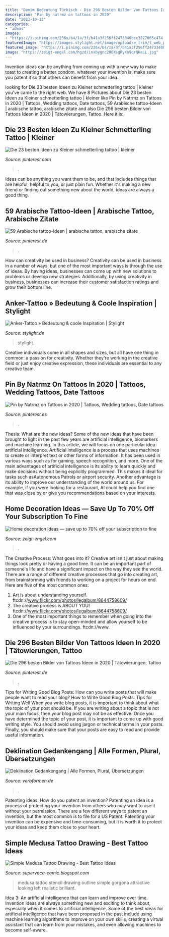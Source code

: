 ```yaml
---
title: "Denim Bedeutung Türkisch - Die 296 Besten Bilder Von Tattoos Ideen In 2020"
description: "Pin by natrmz on tattoos in 2020"
date: "2023-10-13"
categories:
- "ideas"
images:
- "https://i.pinimg.com/236x/b4/1a/3f/b41a3f256ff2473340bcc3577065c474.jpg"
featuredImage: "https://images.stylight.net/image/upload/e_trim/t_web_product_330x440max_nobg/q_auto:eco,f_auto/ysrdy2zrneuroqbgojsv.jpg"
featured_image: "https://i.pinimg.com/236x/b4/1a/3f/b41a3f256ff2473340bcc3577065c474.jpg"
image: "https://zeigt-engel.com/hgzd/inxbygnc2H6XsgRyXn9qrQHaLL.jpg"
---
```



Invention ideas can be anything from coming up with a new way to make toast to creating a better condom. whatever your invention is, make sure you patent it so that others can benefit from your idea.

	

		
looking for Die 23 besten Ideen zu Kleiner schmetterling tattoo | kleiner you've came to the right web. We have 8 Pictures about Die 23 besten Ideen zu Kleiner schmetterling tattoo | kleiner like Pin by Natrmz on Tattoos in 2020 | Tattoos, Wedding tattoos, Date tattoos, 59 Arabische tattoo-Ideen | arabische tattoo, arabische zitate and also Die 296 besten Bilder von Tattoos Ideen in 2020 | Tätowierungen, Tattoo. Here it is:
		
    
## Die 23 Besten Ideen Zu Kleiner Schmetterling Tattoo | Kleiner

<img loading=lazy src="https://i.pinimg.com/236x/b4/1a/3f/b41a3f256ff2473340bcc3577065c474.jpg" onerror="this.onerror=null;this.src='https://tse3.mm.bing.net/th?id=OIP.gBYrQ1s4css19IlX6S6lvwAAAA&amp;pid=15.1';" alt="Die 23 besten Ideen zu Kleiner schmetterling tattoo | kleiner">

_Source: pinterest.com_

>. 

	

Ideas can be anything you want them to be, and that includes things that are helpful, helpful to you, or just plain fun. Whether it's making a new friend or finding out something new about the world, ideas are always a good thing.

    
## 59 Arabische Tattoo-Ideen | Arabische Tattoo, Arabische Zitate

<img loading=lazy src="https://i.pinimg.com/474x/fa/d2/72/fad2727b1f3cd79411f94a6c07a4bc73.jpg" onerror="this.onerror=null;this.src='https://tse1.mm.bing.net/th?id=OIP.Sf2UOCDE3AKhV5BIBQ-c7wAAAA&amp;pid=15.1';" alt="59 Arabische tattoo-Ideen | arabische tattoo, arabische zitate">

_Source: pinterest.de_

>. 

	

How can creativity be used in business?
Creativity can be used in business in a number of ways, but one of the most important ways is through the use of ideas. By having ideas, businesses can come up with new solutions to problems or develop new strategies. Additionally, by using creativity in business, businesses can increase their customer satisfaction ratings and grow their bottom line.

    
## Anker-Tattoo » Bedeutung &amp; Coole Inspiration | Stylight

<img loading=lazy src="https://images.stylight.net/image/upload/e_trim/t_web_product_330x440max_nobg/q_auto:eco,f_auto/ysrdy2zrneuroqbgojsv.jpg" onerror="this.onerror=null;this.src='https://tse4.mm.bing.net/th?id=OIP.nG7qeaHSs7mQf48zACzzbQAAAA&amp;pid=15.1';" alt="Anker-Tattoo » Bedeutung &amp; coole Inspiration | Stylight">

_Source: stylight.de_

>stylight. 

	

Creative individuals come in all shapes and sizes, but all have one thing in common: a passion for creativity. Whether they're working in the creative field or just enjoy creative expression, these individuals are essential to any creative team.

    
## Pin By Natrmz On Tattoos In 2020 | Tattoos, Wedding Tattoos, Date Tattoos

<img loading=lazy src="https://i.pinimg.com/originals/80/c7/11/80c7114b8f8f9327991135da84a4dc89.jpg" onerror="this.onerror=null;this.src='https://tse1.mm.bing.net/th?id=OIP.fSdMDqaeZzgCCInvmQ78BgHaHi&amp;pid=15.1';" alt="Pin by Natrmz on Tattoos in 2020 | Tattoos, Wedding tattoos, Date tattoos">

_Source: pinterest.es_

>. 

	

Thesis: What are the new ideas?
Some of the new ideas that have been brought to light in the past few years are artificial intelligence, biomarkers and machine learning. In this article, we will focus on one particular idea- artificial intelligence. Artificial intelligence is a process that uses machines to create or interpret text or other forms of information. It has been used in various ways such as for gaming, speech recognition, and more. 
One of the main advantages of artificial intelligence is its ability to learn quickly and make decisions without being explicitly programmed. This makes it ideal for tasks such asAutonomous Patrols or airport security. Another advantage is its ability to improve our understanding of the world around us. For example, if you were looking for a restaurant, AI could help you find one that was close by or give you recommendations based on your interests.

    
## Home Decoration Ideas — Save Up To 70% Off Your Subscription To Fine

<img loading=lazy src="https://zeigt-engel.com/hgzd/inxbygnc2H6XsgRyXn9qrQHaLL.jpg" onerror="this.onerror=null;this.src='https://tse2.mm.bing.net/th?id=OIP.9tQ9sBk-Bzd41vHcKgZkagAAAA&amp;pid=15.1';" alt="Home decoration ideas — save up to 70% off your subscription to fine">

_Source: zeigt-engel.com_

>. 

	

The Creative Process: What goes into it?
Creative art isn't just about making things look pretty or having a good time. It can be an important part of someone's life and have a significant impact on the way they see the world. There are a range of different creative processes that go into creating art, from brainstorming with friends to working on a project for hours on end. Here are five of the most common ones: 
1) Art is about understanding yourself. ftcdn://www.flickr.com/photos/legalbum/8644758609/
2) The creative process is ABOUT YOU! ftcdn://www.flickr.com/photos/legalbum/8644758609/
3) One of the most important things to remember when going into the creative process is to stay open-minded and allow yourself to be influenced by your surroundings. ftcdn://www.

    
## Die 296 Besten Bilder Von Tattoos Ideen In 2020 | Tätowierungen, Tattoo

<img loading=lazy src="https://i.pinimg.com/474x/d3/60/68/d360682a25433a6e5e737c47cf0eb30c.jpg" onerror="this.onerror=null;this.src='https://tse1.mm.bing.net/th?id=OIP.sQplSgETa-EAd1BpWPEJjAAAAA&amp;pid=15.1';" alt="Die 296 besten Bilder von Tattoos Ideen in 2020 | Tätowierungen, Tattoo">

_Source: pinterest.de_

>. 

	

Tips for Writing Good Blog Posts: How can you write posts that will make people want to read your blog?
How to Write Good Blog Posts: Tips for Writing Well
When you write blog posts, it is important to think about what the topic of your post should be.  If you are writing about a topic that is not your main focus, then your blog post may not be as effective.  Once you have determined the topic of your post, it is important to come up with good writing style.  You should avoid using jargon or technical terms in your posts.  Finally, you should make sure that your posts are easy to read and provide useful information.

    
## Deklination Gedankengang | Alle Formen, Plural, Übersetzungen

<img loading=lazy src="https://www.verbformen.de/deklination/substantive/Gedankengang.png" onerror="this.onerror=null;this.src='https://tse2.mm.bing.net/th?id=OIP.keUb410WL8e7kbfMb-s5_wHaDs&amp;pid=15.1';" alt="Deklination Gedankengang | Alle Formen, Plural, Übersetzungen">

_Source: verbformen.de_

>. 

	

Patenting ideas: How do you patent an invention?
Patenting an idea is a process of protecting your invention from others who may want to use it without your permission. There are a few different ways to patent an invention, but the most common is to file for a US Patent. Patenting your invention can be expensive and time-consuming, but it is worth it to protect your ideas and keep them close to your heart.

    
## Simple Medusa Tattoo Drawing - Best Tattoo Ideas

<img loading=lazy src="https://tattooimages.biz/images/gallery/Attractive_outline_medusa_gorgona_looking_to_the_left_tattoo_design.jpg" onerror="this.onerror=null;this.src='https://tse2.mm.bing.net/th?id=OIP.g-LORBMuuS3WrntZQL1JBwHaJQ&amp;pid=15.1';" alt="Simple Medusa Tattoo Drawing - Best Tattoo Ideas">

_Source: supervaca-comic.blogspot.com_

>medusa tattoo stencil drawing outline simple gorgona attractive looking left realistic brilliant. 

	

Idea 3: An artificial intelligence that can learn and improve over time.
Invention ideas are always something new and exciting to think about, especially when it comes to artificial intelligence. Some of the best ideas for artificial intelligence that have been proposed in the past include using machine learning algorithms to improve on your own skills, creating a virtual assistant that can learn from your mistakes, and even allowing machines to become self-aware.


